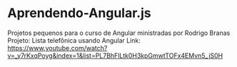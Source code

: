 # Aprendendo-Angular.js
Projetos pequenos para o curso de Angular ministradas por Rodrigo Branas
Projeto: Lista telefônica usando Angular
Link: https://www.youtube.com/watch?v=_y7rKxqPoyg&index=1&list=PL7BhFlLtk0H3kpGmwtTOFx4EMvn5_jS0H
